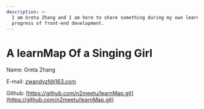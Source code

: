 ```yaml
---
description: >-
  I am Greta Zhang and I am here to share something during my own learning
  progress of front-end development.
---
```


# A learnMap Of a Singing Girl

Name: Greta Zhang

E-mail: zwandyzf@163.com

Github: [https://github.com/n2meetu/learnMap.git](https://github.com/n2meetu/learnMap.git)


